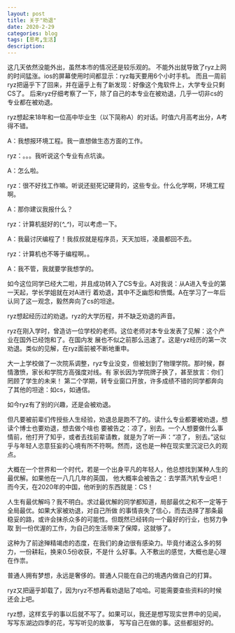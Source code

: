 ```yaml
---
layout: post
title: 关于"劝退"
date: 2020-2-29
categories: blog
tags: [思考,生活]
description: 
---
```

这几天依然没能外出，虽然本市的情况还是较乐观的。
不能外出就导致了ryz上网的时间猛涨。ios的屏幕使用时间都显示：ryz每天要用6个小时手机。
而且一周前ryz把逼乎下了回来，并在逼乎上有了新发现：好像这个鬼软件上，大学专业只剩CS了。
后来ryz仔细考察了一下，除了自己的本专业在被劝退，几乎一切非cs的专业都在被劝退。

ryz想起来18年和一位高中毕业生（以下简称A）的对话。时值六月高考出分，A考得不错。

A：我想报环境工程。我一直想做生态方面的工作。

ryz：。。。我听说这个专业有点坑诶。

A：怎么啦。

ryz：很不好找工作嘛。听说还挺死记硬背的，这些专业。什么化学啊，环境工程啊。

A：那你建议我报什么？

ryz：计算机挺好的(*^_^*)，可以考虑一下。

A：我最讨厌编程了！我叔叔就是程序员，天天加班，凌晨都回不去。

ryz：计算机也不等于编程啊。。

A：我不管，我就要学我想学的。

如今这位同学已经大二啦，并且成功转入了CS专业。A对我说：从A进入专业的第一天起，学长学姐就在对A进行
着劝退，其中不乏幽怨和愤慨。A在学习了一年后认同了这一观念，毅然奔向了cs的坦途。

ryz想起经历过的劝退。ryz的大学历程，并不缺乏劝退的声音。

ryz在刚入学时，曾造访一位学校的老师。这位老师对本专业发表了见解：这个产业在国外已经饱和了。在国内发
展也不似之前那么迅速了。这是ryz经历的第一次劝退。类似的见解，在ryz面前被不断地重申。

大一上学校做了一次院系调整，ryz专业没变，但被划到了物理学院。那时候，群情激愤，家长和学院方高强度对线。有
家长因为学院牌子换了，甚至放言：你们罔顾了学生的未来！
第二个学期，转专业窗口开放，许多成绩不错的同学都奔向了其他的坦途：如cs，如通信。

如今ryz有了别的兴趣，还是会被劝退。

但凡要被前辈们传授些人生经验，劝退总是跑不了的。读什么专业都要被劝退，想读个博士也要劝退，想去做个啥也
要被告之：凉了，别去。一个人想要做什么事情前，他打开了知乎，或者去找前辈请教，就是为了听一声：“凉了，
别去。”这似乎与年轻人恣意狂妄的心境有所不符啊。然而，这也是一种在现实里沉淀已久的观点。

大概在一个世界和一个时代，若是一个出身平凡的年轻人，他总想找到某种人生的最优解。如果他在一八几几年的英国，
他大概率会被告之：去学蒸汽机专业吧！而今天，在2020年的中国，他听到的东西就是：CS！

人生有最优解吗？我不明白。求过最优解的同学都知道，局部最优之和不一定等于全局最优。如果大家被劝退，对自己所做
的事情丧失了信心，而去选择了那条最稳妥的路，或许会抹杀众多的可能性。但既然已经转向一个最好的行业，也努力争取
到一份优渥的工作，为自己的生活带来了保障，这就够了。

这种为了前途殚精竭虑的态度，在我们的身边很有感染力。毕竟付诸这么多的努力，一份耕耘，换来0.5份收获，不是什
么好事。入不敷出的感觉，大概也是心理在作祟。

普通人拥有梦想，永远是奢侈的。普通人只能在自己的境遇内做自己的打算。

ryz又把逼乎卸载了，因为ryz不想再看劝退贴了哈哈。可能需要查些资料的时候还会上吧。

ryz想，这样玄乎的事以后就不写了。如果可以，我还是想写现实世界中的见闻，写写东湖边四季的花，写写听见的故事，
写写自己在做的事。这些都挺好的。




















    
    
    













